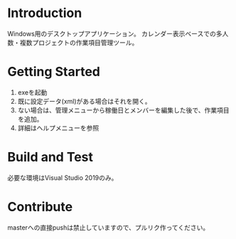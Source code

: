 # Introduction 
Windows用のデスクトップアプリケーション。
カレンダー表示ベースでの多人数・複数プロジェクトの作業項目管理ツール。

# Getting Started
1. exeを起動
1. 既に設定データ(xml)がある場合はそれを開く。
1. ない場合は、管理メニューから稼働日とメンバーを編集した後で、作業項目を追加。
1. 詳細はヘルプメニューを参照

# Build and Test
必要な環境はVisual Studio 2019のみ。

# Contribute
masterへの直接pushは禁止していますので、プルリク作ってください。
